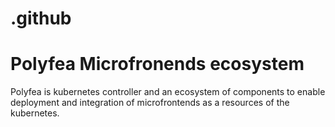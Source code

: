 # .github
# Polyfea Microfronends ecosystem

Polyfea is kubernetes controller and an ecosystem of components to enable deployment and integration of microfrontends as a resources of the kubernetes.
